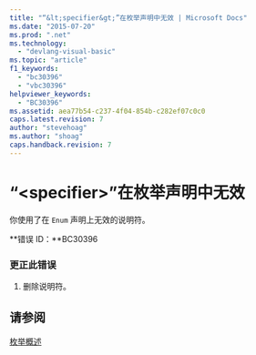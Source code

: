 ```yaml
---
title: "“&lt;specifier&gt;”在枚举声明中无效 | Microsoft Docs"
ms.date: "2015-07-20"
ms.prod: ".net"
ms.technology: 
  - "devlang-visual-basic"
ms.topic: "article"
f1_keywords: 
  - "bc30396"
  - "vbc30396"
helpviewer_keywords: 
  - "BC30396"
ms.assetid: aea77b54-c237-4f04-854b-c282ef07c0c0
caps.latest.revision: 7
author: "stevehoag"
ms.author: "shoag"
caps.handback.revision: 7
---
```

# “&lt;specifier&gt;”在枚举声明中无效
你使用了在 `Enum` 声明上无效的说明符。  
  
 **错误 ID：**BC30396  
  
### 更正此错误  
  
1.  删除说明符。  
  
## 请参阅  
 [枚举概述](../../visual-basic/programming-guide/language-features/constants-enums/enumerations-overview.md)